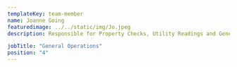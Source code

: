 ```yaml
---
templateKey: team-member
name: Joanne Going
featuredimage: ../../static/img/Jo.jpeg
description: Responsible for Property Checks, Utility Readings and General Purchasing, Jo works in conjunction with the Housekeeping team to ensure that properties are well maintained and stocked for your guests arrival. Along with her cheerful disposition, Jo brings a wealth of experience in the customer service and hospitality industry. 

jobTitle: "General Operations"
position: "4"
---
```


